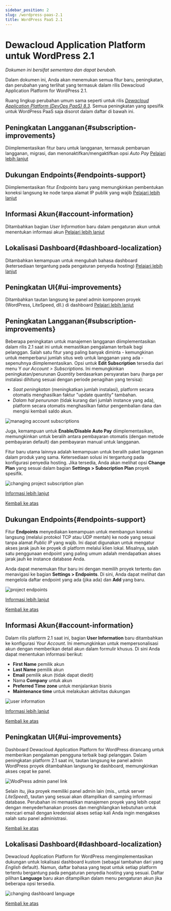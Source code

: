 ```yaml
---
sidebar_position: 2
slug: /wordpress-paas-2.1
title: WordPress PaaS 2.1
---
```


# Dewacloud Application Platform untuk WordPress 2.1

_Dokumen ini bersifat sementara dan dapat berubah._

Dalam dokumen ini, Anda akan menemukan semua fitur baru, peningkatan, dan perubahan yang terlihat yang termasuk dalam rilis Dewacloud Application Platform for WordPress 2.1.

Ruang lingkup perubahan umum sama seperti untuk rilis _[Dewacloud Application Platform (DevOps PaaS) 8.3](https://docs.dewacloud.com/docs/release-notes-83/)_. Semua peningkatan yang spesifik untuk WordPress PaaS saja disorot dalam daftar di bawah ini.

## Peningkatan Langganan{#subscription-improvements}

Diimplementasikan fitur baru untuk langganan, termasuk pembaruan langganan, migrasi, dan menonaktifkan/mengaktifkan opsi _Auto Pay_ [Pelajari lebih lanjut](#subscription-improvements)

## Dukungan Endpoints{#endpoints-support}

Diimplementasikan fitur _Endpoints_ baru yang memungkinkan pembentukan koneksi langsung ke node tanpa alamat IP publik yang wajib [Pelajari lebih lanjut](#endpoints-support)

## Informasi Akun{#account-information}

Ditambahkan bagian _User Information_ baru dalam pengaturan akun untuk menentukan informasi akun [Pelajari lebih lanjut](https://docs.dewacloud.com/docs/#account-information)

## Lokalisasi Dashboard{#dashboard-localization}

Ditambahkan kemampuan untuk mengubah bahasa dashboard (ketersediaan tergantung pada pengaturan penyedia hosting) [Pelajari lebih lanjut](https://docs.dewacloud.com/docs/#dashboard-localization)

## Peningkatan UI{#ui-improvements}

Ditambahkan tautan langsung ke panel admin komponen proyek (WordPress, LiteSpeed, dll.) di dashboard [Pelajari lebih lanjut](#ui-improvements)

## Peningkatan Langganan{#subscription-improvements}

Beberapa peningkatan untuk manajemen langganan diimplementasikan dalam rilis 2.1 saat ini untuk memastikan pengalaman terbaik bagi pelanggan. Salah satu fitur yang paling banyak diminta - kemungkinan untuk memperbarui jumlah situs web untuk langganan yang ada - sepenuhnya diimplementasikan. Opsi untuk **Edit Subscription** tersedia dari menu Y _our Account > Subscriptions_. Ini memungkinkan peningkatan/penurunan _Quantity_ berdasarkan persyaratan baru (harga per instalasi dihitung sesuai dengan periode penagihan yang tersisa):

- _Saat peningkatan_ (meningkatkan jumlah instalasi), platform secara otomatis menghasilkan faktur "update quantity" tambahan.
- _Dalam hal penurunan_ (tidak kurang dari jumlah instance yang ada), platform secara otomatis menghasilkan faktur pengembalian dana dan mengisi kembali saldo akun.

![managing account subscriptions](#)

Juga, kemampuan untuk **Enable/Disable Auto Pay** diimplementasikan, memungkinkan untuk beralih antara pembayaran otomatis (dengan metode pembayaran default) dan pembayaran manual untuk langganan.

Fitur baru utama lainnya adalah kemampuan untuk beralih paket langganan dalam produk yang sama. Ketersediaan solusi ini tergantung pada konfigurasi penyedia hosting. Jika tersedia, Anda akan melihat opsi **Change Plan** yang sesuai dalam bagian **Settings > Subscription Plan** proyek spesifik.

![changing project subscription plan](#)

[Informasi lebih lanjut](https://docs.dewacloud.com/wp-dashboard-overview/)

[Kembali ke atas](#back)

## Dukungan Endpoints{#endpoints-support}

Fitur **Endpoints** menyediakan kemampuan untuk membangun koneksi langsung (melalui protokol TCP atau UDP mentah) ke node yang sesuai tanpa alamat _Public IP_ yang wajib. Ini dapat digunakan untuk mengatur akses jarak jauh ke proyek di platform melalui klien lokal. Misalnya, salah satu penggunaan endpoint yang paling umum adalah mendapatkan akses jarak jauh ke instance database Anda.

Anda dapat menemukan fitur baru ini dengan memilih proyek tertentu dan menavigasi ke bagian **Settings > Endpoints**. Di sini, Anda dapat melihat dan mengelola daftar endpoint yang ada (jika ada) dan **Add** yang baru.

![project endpoints](#)

[Informasi lebih lanjut](https://docs.dewacloud.com/wp-dashboard-project-management/)

[Kembali ke atas](#back)

## Informasi Akun{#account-information}

Dalam rilis platform 2.1 saat ini, bagian **User Information** baru ditambahkan ke konfigurasi _Your Account_. Ini memungkinkan untuk mempersonalisasi akun dengan memberikan detail akun dalam formulir khusus. Di sini Anda dapat menentukan informasi berikut:

- **First Name** pemilik akun
- **Last Name** pemilik akun
- **Email** pemilik akun (tidak dapat diedit)
- Nama **Company** untuk akun
- **Preferred Time zone** untuk menjalankan bisnis
- **Maintenance time** untuk melakukan aktivitas dukungan

![user information](#)

[Informasi lebih lanjut](https://docs.dewacloud.com/wp-dashboard-overview/#account-settings)

[Kembali ke atas](#back)

## Peningkatan UI{#ui-improvements}

Dashboard Dewacloud Application Platform for WordPress dirancang untuk memberikan pengalaman pengguna terbaik bagi pelanggan. Dalam peningkatan platform 2.1 saat ini, tautan langsung ke panel admin WordPress proyek ditambahkan langsung ke dashboard, memungkinkan akses cepat ke panel.

![WodPress admin panel link](#)

Selain itu, jika proyek memiliki panel admin lain (mis., untuk server _LiteSpeed_), tautan yang sesuai akan ditampilkan di samping informasi database. Perubahan ini memastikan manajemen proyek yang lebih cepat dengan menyederhanakan proses dan menghilangkan kebutuhan untuk mencari email dengan kredensial akses setiap kali Anda ingin mengakses salah satu panel administrasi.

[Kembali ke atas](#back)

## Lokalisasi Dashboard{#dashboard-localization}

Dewacloud Application Platform for WordPress mengimplementasikan dukungan untuk lokalisasi dashboard kustom (sebagai tambahan dari yang _English_ default). Namun, daftar bahasa yang tepat untuk setiap platform tertentu bergantung pada pengaturan penyedia hosting yang sesuai. Daftar pilihan **Language** baru akan ditampilkan dalam menu pengaturan akun jika beberapa opsi tersedia.

![changing dashboard language](#)

[Kembali ke atas](#back)
